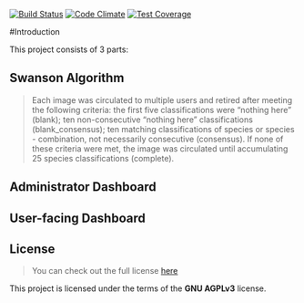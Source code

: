 [![Build Status](https://travis-ci.org/durhamteam7/GP.svg?branch=master)](https://travis-ci.org/durhamteam7/GP)
[![Code Climate](https://codeclimate.com/github/durhamteam7/GP/badges/gpa.svg)](https://codeclimate.com/github/durhamteam7/GP)
[![Test Coverage](https://codeclimate.com/github/durhamteam7/GP/badges/coverage.svg)](https://codeclimate.com/github/durhamteam7/GP/coverage)

#Introduction

This project consists of 3 parts:


## Swanson Algorithm
> Each image was circulated to multiple users and retired after meeting the following criteria:
> the first five classifications were “nothing here” (blank);
> ten non-consecutive “nothing here” classifications (blank_consensus);
> ten matching classifications of species or species - combination, not necessarily consecutive (consensus).
> If none of these criteria were met, the image was circulated until accumulating 25 species classifications (complete).

## Administrator Dashboard


## User-facing Dashboard

## License
>You can check out the full license [here](http://www.gnu.org/licenses/agpl-3.0.en.html)

This project is licensed under the terms of the **GNU AGPLv3** license.

